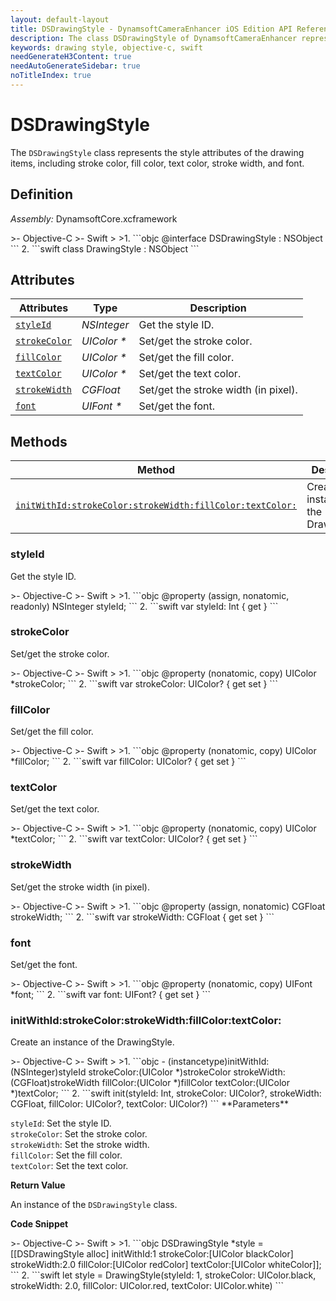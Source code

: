 ```yaml
---
layout: default-layout
title: DSDrawingStyle - DynamsoftCameraEnhancer iOS Edition API Reference
description: The class DSDrawingStyle of DynamsoftCameraEnhancer represents the style attributes of the drawing items, including stroke color, fill color, text color, stroke width, and font.
keywords: drawing style, objective-c, swift
needGenerateH3Content: true
needAutoGenerateSidebar: true
noTitleIndex: true
---
```


# DSDrawingStyle

The `DSDrawingStyle` class represents the style attributes of the drawing items, including stroke color, fill color, text color, stroke width, and font.

## Definition

*Assembly:* DynamsoftCore.xcframework

<div class="sample-code-prefix"></div>
>- Objective-C
>- Swift
>
>1. 
```objc
@interface DSDrawingStyle : NSObject
```
2. 
```swift
class DrawingStyle : NSObject
```

## Attributes

| Attributes | Type | Description |
| ---------- | ---- | ----------- |
| [`styleId`](#styleid) | *NSInteger* |Get the style ID. |
| [`strokeColor`](#strokecolor) | *UIColor \** | Set/get the stroke color. |
| [`fillColor`](#fillcolor) | *UIColor \** | Set/get the fill color. |
| [`textColor`](#textcolor) | *UIColor \** | Set/get the text color. |
| [`strokeWidth`](#strokewidth) | *CGFloat* | Set/get the stroke width (in pixel). |
| [`font`](#font) | *UIFont \** | Set/get the font. |

## Methods

| Method | Description |
|------- |-------------|
| [`initWithId:strokeColor:strokeWidth:fillColor:textColor:`](#initwithidstrokecolorstrokewidthfillcolortextcolor) | Create an instance of the DrawingStyle. |

### styleId

Get the style ID.

<div class="sample-code-prefix"></div>
>- Objective-C
>- Swift
>
>1. 
```objc
@property (assign, nonatomic, readonly) NSInteger styleId;
```
2. 
```swift
var styleId: Int { get }
```

### strokeColor

Set/get the stroke color.

<div class="sample-code-prefix"></div>
>- Objective-C
>- Swift
>
>1. 
```objc
@property (nonatomic, copy) UIColor *strokeColor;
```
2. 
```swift
var strokeColor: UIColor? { get set }
```

### fillColor

Set/get the fill color.

<div class="sample-code-prefix"></div>
>- Objective-C
>- Swift
>
>1. 
```objc
@property (nonatomic, copy) UIColor *fillColor;
```
2. 
```swift
var fillColor: UIColor? { get set }
```

### textColor

Set/get the text color.

<div class="sample-code-prefix"></div>
>- Objective-C
>- Swift
>
>1. 
```objc
@property (nonatomic, copy) UIColor *textColor;
```
2. 
```swift
var textColor: UIColor? { get set }
```

### strokeWidth

Set/get the stroke width (in pixel).

<div class="sample-code-prefix"></div>
>- Objective-C
>- Swift
>
>1. 
```objc
@property (assign, nonatomic) CGFloat strokeWidth;
```
2. 
```swift
var strokeWidth: CGFloat { get set }
```

### font

Set/get the font.

<div class="sample-code-prefix"></div>
>- Objective-C
>- Swift
>
>1. 
```objc
@property (nonatomic, copy) UIFont *font;
```
2. 
```swift
var font: UIFont? { get set }
```

### initWithId:strokeColor:strokeWidth:fillColor:textColor:

Create an instance of the DrawingStyle.

<div class="sample-code-prefix"></div>
>- Objective-C
>- Swift
>
>1. 
```objc
- (instancetype)initWithId:(NSInteger)styleId strokeColor:(UIColor *)strokeColor strokeWidth:(CGFloat)strokeWidth fillColor:(UIColor *)fillColor textColor:(UIColor *)textColor;
```
2. 
```swift
init(styleId: Int, strokeColor: UIColor?, strokeWidth: CGFloat, fillColor: UIColor?, textColor: UIColor?)
```
**Parameters**

`styleId`: Set the style ID.  
`strokeColor`: Set the stroke color.  
`strokeWidth`: Set the stroke width.  
`fillColor`: Set the fill color.  
`textColor`: Set the text color.  

**Return Value**

An instance of the `DSDrawingStyle` class.

**Code Snippet**

<div class="sample-code-prefix"></div>
>- Objective-C
>- Swift
>
>1. 
```objc
DSDrawingStyle *style = [[DSDrawingStyle alloc] initWithId:1 strokeColor:[UIColor blackColor] strokeWidth:2.0 fillColor:[UIColor redColor] textColor:[UIColor whiteColor]];
```
2. 
```swift
let style = DrawingStyle(styleId: 1, strokeColor: UIColor.black, strokeWidth: 2.0, fillColor: UIColor.red, textColor: UIColor.white)
```
